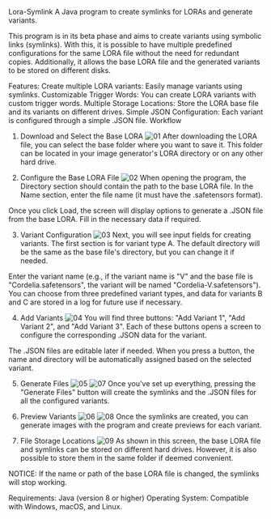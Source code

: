 Lora-Symlink
A Java program to create symlinks for LORAs and generate variants.

This program is in its beta phase and aims to create variants using symbolic links (symlinks). With this, it is possible to have multiple predefined configurations for the same LORA file without the need for redundant copies. Additionally, it allows the base LORA file and the generated variants to be stored on different disks.

Features:
Create multiple LORA variants: Easily manage variants using symlinks.
Customizable Trigger Words: You can create LORA variants with custom trigger words.
Multiple Storage Locations: Store the LORA base file and its variants on different drives.
Simple JSON Configuration: Each variant is configured through a simple .JSON file.
Workflow

1. Download and Select the Base LORA
![01](https://github.com/user-attachments/assets/23da95fd-d1c3-4bec-8950-891dc08e90ce)
After downloading the LORA file, you can select the base folder where you want to save it. This folder can be located in your image generator's LORA directory or on any other hard drive.

2. Configure the Base LORA File
![02](https://github.com/user-attachments/assets/b80198fc-0975-4b67-9b1e-8570ec135be5)
When opening the program, the Directory section should contain the path to the base LORA file. In the Name section, enter the file name (it must have the .safetensors format).

Once you click Load, the screen will display options to generate a .JSON file from the base LORA. Fill in the necessary data if required.

3. Variant Configuration
![03](https://github.com/user-attachments/assets/2d684ed4-ec67-49f2-90be-b8738978502f)
Next, you will see input fields for creating variants. The first section is for variant type A. The default directory will be the same as the base file's directory, but you can change it if needed.

Enter the variant name (e.g., if the variant name is "V" and the base file is "Cordelia.safetensors", the variant will be named "Cordelia-V.safetensors"). You can choose from three predefined variant types, and data for variants B and C are stored in a log for future use if necessary.

4. Add Variants
![04](https://github.com/user-attachments/assets/7b37c674-8e1d-4398-ba05-c28921fc780d)
You will find three buttons: "Add Variant 1", "Add Variant 2", and "Add Variant 3". Each of these buttons opens a screen to configure the corresponding .JSON data for the variant.

The .JSON files are editable later if needed. When you press a button, the name and directory will be automatically assigned based on the selected variant.

5. Generate Files
![05](https://github.com/user-attachments/assets/a6d8f4b5-7899-4e65-bc91-a9fa2cda7d18)
![07](https://github.com/user-attachments/assets/19459615-7cff-4839-b9f4-543fdd8f5723)
Once you've set up everything, pressing the "Generate Files" button will create the symlinks and the .JSON files for all the configured variants.

6. Preview Variants
![06](https://github.com/user-attachments/assets/a162f991-abd5-478c-bf2d-d89e3f1cec49)
![08](https://github.com/user-attachments/assets/b847e968-baa4-47b3-a479-80c357b0df10)
Once the symlinks are created, you can generate images with the program and create previews for each variant.

7. File Storage Locations
![09](https://github.com/user-attachments/assets/bdb34aad-55c8-448b-84df-91989dc7bd15)
As shown in this screen, the base LORA file and symlinks can be stored on different hard drives. However, it is also possible to store them in the same folder if deemed convenient.

NOTICE: If the name or path of the base LORA file is changed, the symlinks will stop working.

Requirements:
Java (version 8 or higher)
Operating System: Compatible with Windows, macOS, and Linux.
